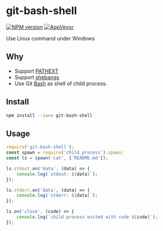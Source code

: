 git-bash-shell
===========

[![NPM version](https://img.shields.io/npm/v/git-bash-shell.svg?style=flat-square)](https://www.npmjs.com/package/git-bash-shell)
[![AppVeyor](https://img.shields.io/appveyor/ci/gucong3000/git-bash-shell.svg)](https://ci.appveyor.com/project/gucong3000/git-bash-shell)

Use Linux command under Windows

## Why

- Support [PATHEXT](https://github.com/joyent/node/issues/2318)
- Support [shebangs](http://pt.wikipedia.org/wiki/Shebang)
- Use Git [Bash](https://pt.wikipedia.org/wiki/Bash) as shell of child process.


## Install

```bash
npm install --save git-bash-shell
```

## Usage

```javascript
require('git-bash-shell');
const spawn = require('child_process').spawn;
const ls = spawn('cat', ['README.md']);

ls.stdout.on('data', (data) => {
	console.log(`stdout: ${data}`);
});

ls.stderr.on('data', (data) => {
	console.log(`stderr: ${data}`);
});

ls.on('close', (code) => {
	console.log(`child process exited with code ${code}`);
});
```

